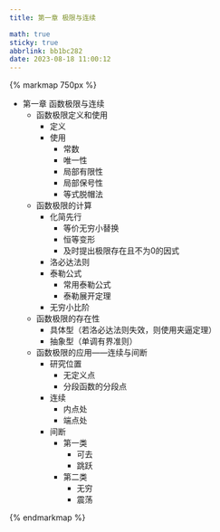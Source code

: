 ```yaml
---
title: 第一章 极限与连续

math: true
sticky: true
abbrlink: bb1bc282
date: 2023-08-18 11:00:12
---
```


{% markmap 750px %}

- 第一章 函数极限与连续
  - 函数极限定义和使用
    - 定义
    - 使用
      - 常数
      - 唯一性
      - 局部有限性
      - 局部保号性
      - 等式脱帽法
  - 函数极限的计算
    - 化简先行	
      - 等价无穷小替换
      - 恒等变形
      - 及时提出极限存在且不为0的因式
    - 洛必达法则
    - 泰勒公式
      - 常用泰勒公式
      - 泰勒展开定理
    - 无穷小比阶
  - 函数极限的存在性
    - 具体型（若洛必达法则失效，则使用夹逼定理）
    - 抽象型（单调有界准则）
  - 函数极限的应用——连续与间断
    - 研究位置
      - 无定义点
      - 分段函数的分段点
    - 连续
      - 内点处
      - 端点处
    - 间断
      - 第一类
        - 可去
        - 跳跃
      - 第二类
        - 无穷
        - 震荡

{% endmarkmap %}
